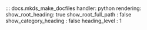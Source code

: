 # 
::: docs.mkds_make_docfiles
    handler: python
    rendering:
      show_root_heading: true
      show_root_full_path : false
      show_category_heading : false
      heading_level : 1
